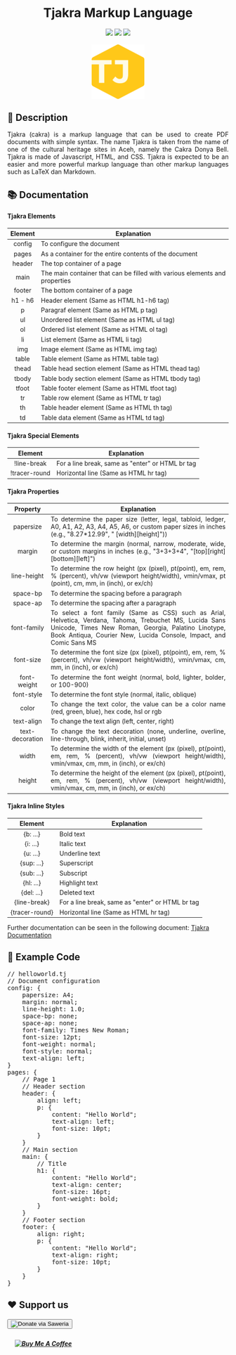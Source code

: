 <!-- Title -->
<div align="center">
    <h1>Tjakra Markup Language</h1>
</div>

<!-- Badges -->
<div align="center">
    <img src="https://img.shields.io/badge/JavaScript-323330?style=for-the-badge&logo=javascript&logoColor=F7DF1E" /> 
    <img src="https://img.shields.io/badge/HTML5-E34F26?style=for-the-badge&logo=html5&logoColor=white" /> 
    <img src="https://img.shields.io/badge/CSS3-1572B6?style=for-the-badge&logo=css3&logoColor=white" />
</div>
<br>
<!-- Image -->
<div align="center">
    <img src="https://github.com/naufalhanif25/tjakra-markup-language/blob/main/img/tjakra.png" alt="Tjakra" style="width: 120px; heigh: auto; vertical-align: middle;"/>
</div>

<!-- Descriptions -->
<h2>
    📝 Description
</h2>
<p align="justify">
Tjakra (cakra) is a markup language that can be used to create PDF documents with simple syntax. The name Tjakra is taken from the name of one of the cultural heritage sites in Aceh, namely the Cakra Donya Bell. Tjakra is made of Javascript, HTML, and CSS. Tjakra is expected to be an easier and more powerful markup language than other markup languages such as LaTeX dan Markdown.
</p>

<!-- Documentation -->
<h2>
    📚 Documentation
</h2>
<h4>Tjakra Elements</h4>
<table style="font-weight: normal;">
    <thead>
        <tr>
            <th align="center">Element</th>
            <th align="center">Explanation</th>
        </tr>
    </thead>
    <tbody>
        <tr>
            <td align="center">config</td>
            <td align="justify">To configure the document</td>
        </tr>
        <tr>
            <td align="center">pages</td>
            <td align="justify">As a container for the entire contents of the document</td>
        </tr>
        <tr>
            <td align="center">header</td>
            <td align="justify">The top container of a page</td>
        </tr>
        <tr>
            <td align="center">main</td>
            <td align="justify">The main container that can be filled with various elements and properties</td>
        </tr>
        <tr>
            <td align="center">footer</td>
            <td align="justify">The bottom container of a page</td>
        </tr>
        <tr>
            <td align="center">h1 - h6</td>
            <td align="justify">Header element (Same as HTML h1-h6 tag)</td>
        </tr>
        <tr>
            <td align="center">p</td>
            <td align="justify">Paragraf element (Same as HTML p tag)</td>
        </tr>
        <tr>
            <td align="center">ul</td>
            <td align="justify">Unordered list element (Same as HTML ul tag)</td>
        </tr>
        <tr>
            <td align="center">ol</td>
            <td align="justify">Ordered list element (Same as HTML ol tag)</td>
        </tr>
        <tr>
            <td align="center">li</td>
            <td align="justify">List element (Same as HTML li tag)</td>
        </tr>
        <tr>
            <td align="center">img</td>
            <td align="justify">Image element (Same as HTML img tag)</td>
        </tr>
        <tr>
            <td align="center">table</td>
            <td align="justify">Table element (Same as HTML table tag)</td>
        </tr>
        <tr>
            <td align="center">thead</td>
            <td align="justify">Table head section element (Same as HTML thead tag)</td>
        </tr>
        <tr>
            <td align="center">tbody</td>
            <td align="justify">Table body section element (Same as HTML tbody tag)</td>
        </tr>
        <tr>
            <td align="center">tfoot</td>
            <td align="justify">Table footer element (Same as HTML tfoot tag)</td>
        </tr>
        <tr>
            <td align="center">tr</td>
            <td align="justify">Table row element (Same as HTML tr tag)</td>
        </tr>
        <tr>
            <td align="center">th</td>
            <td align="justify">Table header element (Same as HTML th tag)</td>
        </tr>
        <tr>
            <td align="center">td</td>
            <td align="justify">Table data element (Same as HTML td tag)</td>
        </tr>
    </tbody>
</table>

<h4>Tjakra Special Elements</h4>
<table style="font-weight: normal;">
    <thead>
        <tr>
            <th align="center">Element</th>
            <th align="center">Explanation</th>
        </tr>
    </thead>
    <tbody>
        <tr>
            <td align="center">!line-break</td>
            <td align="justify">For a line break, same as "enter" or HTML br tag</td>
        </tr>
        <tr>
            <td align="center">!tracer-round</td>
            <td align="justify">Horizontal line (Same as HTML hr tag)</td>
        </tr>
    </tbody>
</table>

<h4>Tjakra Properties</h4>
<table style="font-weight: normal;">
    <thead>
        <tr>
            <th align="center">Property</th>
            <th align="center">Explanation</th>
        </tr>
    </thead>
    <tbody>
        <tr>
            <td align="center">papersize</td>
            <td align="justify">To determine the paper size (letter, legal, tabloid, ledger, A0, A1, A2, A3, A4, A5, A6, or custom paper sizes in inches (e.g., "8.27*12.99", " [width][height]"))</td>
        </tr>
        <tr>
            <td align="center">margin</td>
            <td align="justify">To determine the margin (normal, narrow, moderate, wide, or custom margins in inches (e.g., "3+3+3+4", "[top][right][bottom][left]")</td>
        </tr>
        <tr>
            <td align="center">line-height</td>
            <td align="justify">To determine the row height (px (pixel), pt(point), em, rem, % (percent), vh/vw (viewport height/width), vmin/vmax, pt (point), cm, mm, in (inch), or ex/ch)</td>
        </tr>
        <tr>
            <td align="center">space-bp</td>
            <td align="justify">To determine the spacing before a paragraph</td>
        </tr>
        <tr>
            <td align="center">space-ap</td>
            <td align="justify">To determine the spacing after a paragraph</td>
        </tr>
        <tr>
            <td align="center">font-family</td>
            <td align="justify">To select a font family (Same as CSS) such as Arial, Helvetica, Verdana, Tahoma, Trebuchet MS, Lucida Sans Unicode, Times New Roman, Georgia, Palatino Linotype, Book Antiqua, Courier New, Lucida Console, Impact, and Comic Sans MS</td>
        </tr>
        <tr>
            <td align="center">font-size</td>
            <td align="justify">To determine the font size (px (pixel), pt(point), em, rem, % (percent), vh/vw (viewport height/width), vmin/vmax, cm, mm, in (inch), or ex/ch)</td>
        </tr>
        <tr>
            <td align="center">font-weight</td>
            <td align="justify">To determine the font weight (normal, bold, lighter, bolder, or 100-900)</td>
        </tr>
        <tr>
            <td align="center">font-style</td>
            <td align="justify">To determine the font style (normal, italic, oblique)</td>
        </tr>
        <tr>
            <td align="center">color</td>
            <td align="justify">To change the text color, the value can be a color name (red, green, blue), hex code, hsl or rgb</td>
        </tr>
        <tr>
            <td align="center">text-align</td>
            <td align="justify">To change the text align (left, center, right)</td>
        </tr>
        <tr>
            <td align="center">text-decoration</td>
            <td align="justify">To change the text decoration (none, underline, overline, line-through, blink, inherit, initial, unset)</td>
        </tr>
        <tr>
            <td align="center">width</td>
            <td align="justify">To determine the width of the element (px (pixel), pt(point), em, rem, % (percent), vh/vw (viewport height/width), vmin/vmax, cm, mm, in (inch), or ex/ch)</td>
        </tr>
        <tr>
            <td align="center">height</td>
            <td align="justify">To determine the height of the element (px (pixel), pt(point), em, rem, % (percent), vh/vw (viewport height/width), vmin/vmax, cm, mm, in (inch), or ex/ch)</td>
        </tr>
    </tbody>
</table>

<h4>Tjakra Inline Styles</h4>
<table style="font-weight: normal;">
    <thead>
        <tr>
            <th align="center">Element</th>
            <th align="center">Explanation</th>
        </tr>
    </thead>
    <tbody>
        <tr>
            <td align="center">{b: ...}</td>
            <td align="justify">Bold text</td>
        </tr>
        <tr>
            <td align="center">{i: ...}</td>
            <td align="justify">Italic text</td>
        </tr>
        <tr>
            <td align="center">{u: ...}</td>
            <td align="justify">Underline text</td>
        </tr>
        <tr>
            <td align="center">{sup: ...}</td>
            <td align="justify">Superscript</td>
        </tr>
        <tr>
            <td align="center">{sub: ...}</td>
            <td align="justify">Subscript</td>
        </tr>
        <tr>
            <td align="center">{hl: ...}</td>
            <td align="justify">Highlight text</td>
        </tr>
        <tr>
            <td align="center">{del: ...}</td>
            <td align="justify">Deleted text</td>
        </tr>
        <tr>
            <td align="center">{line-break}</td>
            <td align="justify">For a line break, same as "enter" or HTML br tag</td>
        </tr>
        <tr>
            <td align="center">{tracer-round}</td>
            <td align="justify">Horizontal line (Same as HTML hr tag)</td>
        </tr>
    </tbody>
</table>
Further documentation can be seen in the following document: <a href="https://github.com/naufalhanif25/tjakra-markup-language/blob/main/output/tjakra.pdf">Tjakra Documentation</a>

<!-- Example Code -->
<h2>
    📄 Example Code
</h2>
<pre>
// helloworld.tj
// Document configuration
config: {
    papersize: A4;
    margin: normal;
    line-height: 1.0;
    space-bp: none;
    space-ap: none;
    font-family: Times New Roman; 
    font-size: 12pt; 
    font-weight: normal;
    font-style: normal;
    text-align: left;
}
pages: {
    // Page 1
    // Header section
    header: {
        align: left;
        p: {
            content: "Hello World";
            text-align: left;
            font-size: 10pt;
        }
    }
    // Main section
    main: {
        // Title
        h1: {
            content: "Hello World";
            text-align: center;
            font-size: 16pt;
            font-weight: bold;
        }
    }
    // Footer section
    footer: {
        align: right;
        p: {
            content: "Hello World";
            text-align: right;
            font-size: 10pt;
        }
    }
}
</pre>

<!-- Donation -->
<h2>
    ❤️ Support us
    <h5>
        <a href="https://saweria.co/minkudeveloper" target="_blank" style="justify: center;"> 
            <button>
                <img src="https://encrypted-tbn0.gstatic.com/images?q=tbn:ANd9GcR2n797tizOh5Lk4p0xeQsYjsVkW6mZ7uN4BipecBl7My2s4LFc-sU_MGhrz-mS4s5k6N8&usqp=CAU" alt="Donate via Saweria" style="width: 200px; height: 120px; vertical-align: middle;">
            </button> 
        </a>
    </h5>
    <h5>&nbsp;&nbsp;&nbsp;&nbsp;
        <a href="https://buymeacoffee.com/minkudev" target="_blank" style="justify: center;">
            <img src="https://img.shields.io/badge/Buy%20Me%20a%20Coffee-ffdd00?style=for-the-badge&logo=buy-me-a-coffee&logoColor=black" alt="Buy Me A Coffee" style="width: 160px; heigh: 64px; vertical-align: middle;" >
        </a>
    </h5>
</h2>
